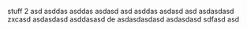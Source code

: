 stuff
 2
asd
asddas
asddas
asdasd
asd
asddas
asdasd
asd
asdasdasd
zxcasd
asdasdasd
asddasasd
de
asdasdasdasd
asdasdasd
sdfasd
asd
